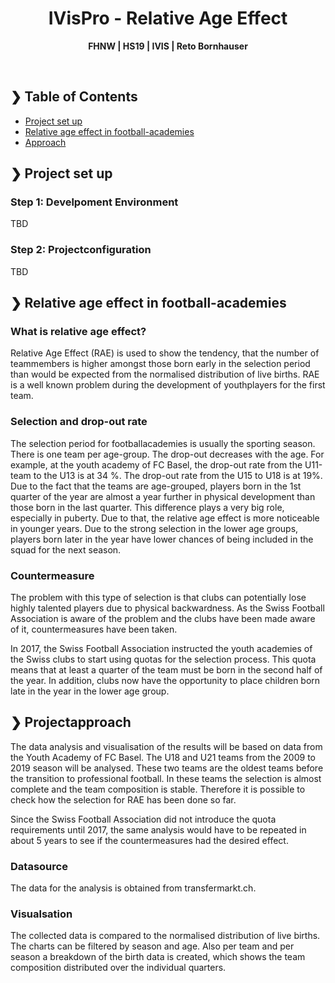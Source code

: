 <h1 align="center">IVisPro - Relative Age Effect</h1>


<p align="center">
  <b>FHNW | HS19 | IVIS | Reto Bornhauser</b></br>
</p>

<br />



## ❯ Table of Contents

- [Project set up](#-set-up)
- [Relative age effect in football-academies](#-relative-age-effect-in-football-academies)
- [Approach](#-approach)

## ❯ Project set up

### Step 1: Develpoment Environment

TBD

### Step 2: Projectconfiguration

TBD

## ❯ Relative age effect in football-academies 

### What is relative age effect? 

Relative Age Effect (RAE) is used to show the tendency, that the number of teammembers is higher amongst those born early in the selection period than would be expected from the normalised distribution of live births. 
RAE is a well known problem during the development of youthplayers for the first team. 

### Selection and drop-out rate

The selection period for footballacademies is usually the sporting season. There is one team per age-group. 
The drop-out decreases with the age. For example, at the youth academy of FC Basel, the drop-out rate from the U11-team to the U13 is at 34 %. The drop-out rate from the U15 to U18 is at 19%.
Due to the fact that the teams are age-grouped, players born in the 1st quarter of the year are almost a year further in physical development than those born in the last quarter. This difference plays a very big role, especially in puberty. Due to that, the relative age effect is more noticeable in younger years. 
Due to the strong selection in the lower age groups, players born later in the year have lower chances of being included in the squad for the next season.

### Countermeasure

The problem with this type of selection is that clubs can potentially lose highly talented players due to physical backwardness. As the Swiss Football Association is aware of the problem and the clubs have been made aware of it, countermeasures have been taken. 

In 2017, the Swiss Football Association instructed the youth academies of the Swiss clubs to start using quotas for the selection process. This quota means that at least a quarter of the team must be born in the second half of the year. In addition, clubs now have the opportunity to place children born late in the year in the lower age group.

## ❯ Projectapproach

The data analysis and visualisation of the results will be based on data from the Youth Academy of FC Basel. The U18 and U21 teams from the 2009 to 2019 season will be analysed. These two teams are the oldest teams before the transition to professional football. In these teams the selection is almost complete and the team composition is stable. Therefore it is possible to check how the selection for RAE has been done so far.

Since the Swiss Football Association did not introduce the quota requirements until 2017, the same analysis would have to be repeated in about 5 years to see if the countermeasures had the desired effect.

### Datasource

The data for the analysis is obtained from transfermarkt.ch.

### Visualsation

The collected data is compared to the normalised distribution of live births. The charts can be filtered by season and age.
Also per team and per season a breakdown of the birth data is created, which shows the team composition distributed over the individual quarters.



